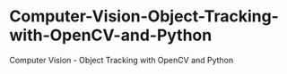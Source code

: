# Computer-Vision-Object-Tracking-with-OpenCV-and-Python
Computer Vision - Object Tracking with OpenCV and Python
